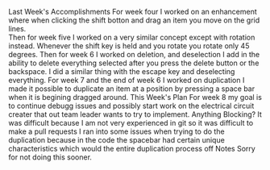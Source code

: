 Last Week's Accomplishments
For week four I worked on an enhancement where when clicking the shift botton and drag an item you move on the grid lines.  
Then for week five I worked on a very similar concept except with rotation instead. Whenever the shift key is held and you rotate you 
rotate only 45 degrees. 
Then for week 6 I worked on deletion, and deselection I add in the ability to delete everything selected after you press the delete button
or the backspace. I did a similar thing with the escape key and deselecting everything.
For week 7 and the end of week 6 I worked on duplication I made it possible to duplicate an item at a position by pressing a space bar 
when it is begining dragged around. 
This Week's Plan
For week 8 my goal is to continue debugg issues and possibly start work on the electrical circuit creater that out team leader wants to try
to implement. 
Anything Blocking?
It was difficult because I am not very experienced in git so it was difficult to make a pull requests
I ran into some issues when trying to do the duplication because in the code the spacebar had certain unique characteristics which 
would the entire duplication process off
Notes 
Sorry for not doing this sooner. 
